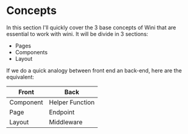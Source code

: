 # Concepts

In this section I'll quickly cover the 3 base concepts of Wini that are essential to work with wini.
It will be divide in 3 sections:

- Pages
- Components
- Layout

If we do a quick analogy between front end an back-end, here are the equivalent:

| Front     | Back            |
|-----------|-----------------|
| Component | Helper Function |
| Page      | Endpoint        |
| Layout    | Middleware      |
